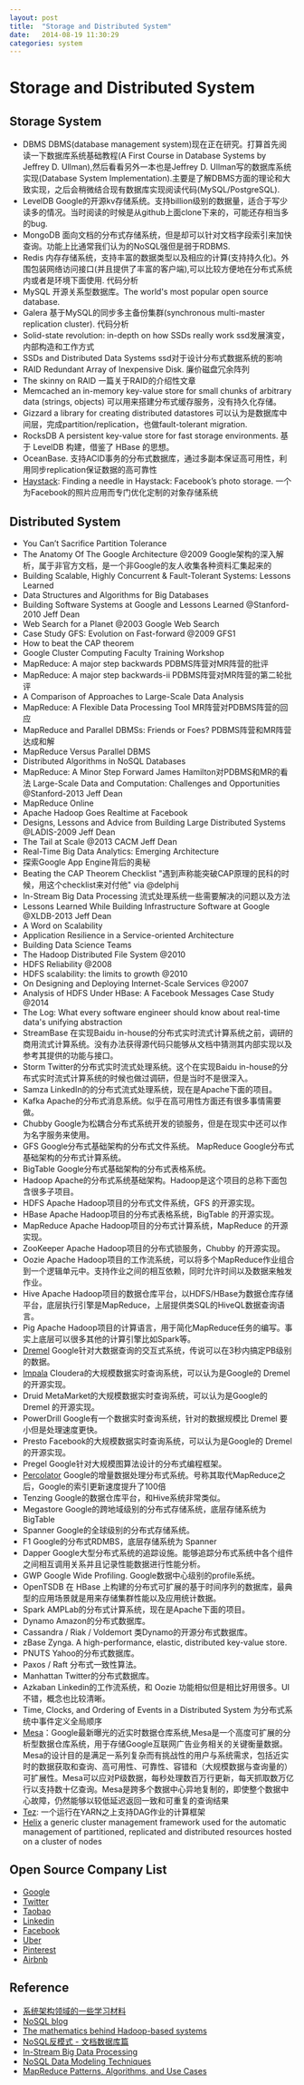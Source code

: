 ```yaml
---
layout: post
title:  "Storage and Distributed System"
date:   2014-08-19 11:30:29
categories: system
---
```


# Storage and Distributed System

## Storage System

* DBMS DBMS(database management system)现在正在研究。打算首先阅读一下数据库系统基础教程(A First Course in Database Systems by Jeffrey D. Ullman),然后看看另外一本也是Jeffrey D. Ullman写的数据库系统实现(Database System Implementation).主要是了解DBMS方面的理论和大致实现，之后会稍微结合现有数据库实现阅读代码(MySQL/PostgreSQL).
* LevelDB Google的开源kv存储系统。支持billion级别的数据量，适合于写少读多的情况。当时阅读的时候是从github上面clone下来的，可能还存相当多的bug.
* MongoDB 面向文档的分布式存储系统，但是却可以针对文档字段索引来加快查询。功能上比通常我们认为的NoSQL强但是弱于RDBMS.
* Redis 内存存储系统，支持丰富的数据类型以及相应的计算(支持持久化)。外围包装网络访问接口(并且提供了丰富的客户端),可以比较方便地在分布式系统内或者是环境下面使用. 代码分析
* MySQL 开源关系型数据库。The world's most popular open source database.
* Galera 基于MySQL的同步多主备份集群(synchronous multi-master replication cluster). 代码分析
* Solid-state revolution: in-depth on how SSDs really work ssd发展演变，内部构造和工作方式
* SSDs and Distributed Data Systems ssd对于设计分布式数据系统的影响
* RAID Redundant Array of Inexpensive Disk. 廉价磁盘冗余阵列
* The skinny on RAID 一篇关于RAID的介绍性文章
* Memcached an in-memory key-value store for small chunks of arbitrary data (strings, objects) 可以用来搭建分布式缓存服务，没有持久化存储。
* Gizzard a library for creating distributed datastores 可以认为是数据库中间层，完成partition/replication，也做fault-tolerant migration.
* RocksDB A persistent key-value store for fast storage environments. 基于 LevelDB 构建，借鉴了 HBase 的思想。
* OceanBase. 支持ACID事务的分布式数据库，通过多副本保证高可用性，利用同步replication保证数据的高可靠性
* [Haystack](http://www.importnew.com/3292.html): Finding a needle in Haystack: Facebook’s photo storage. 一个为Facebook的照片应用而专门优化定制的对象存储系统



## Distributed System


* You Can’t Sacrifice Partition Tolerance
* The Anatomy Of The Google Architecture @2009 Google架构的深入解析，属于非官方文档，是一个非Google的友人收集各种资料汇集起来的
* Building Scalable, Highly Concurrent & Fault-Tolerant Systems: Lessons Learned
* Data Structures and Algorithms for Big Databases
* Building Software Systems at Google and Lessons Learned @Stanford-2010 Jeff Dean
* Web Search for a Planet @2003 Google Web Search
* Case Study GFS: Evolution on Fast-forward @2009 GFS1
* How to beat the CAP theorem
* Google Cluster Computing Faculty Training Workshop
* MapReduce: A major step backwards PDBMS阵营对MR阵营的批评
* MapReduce: A major step backwards-ii PDBMS阵营对MR阵营的第二轮批评
* A Comparison of Approaches to Large-Scale Data Analysis
* MapReduce: A Flexible Data Processing Tool MR阵营对PDBMS阵营的回应
* MapReduce and Parallel DBMSs: Friends or Foes? PDBMS阵营和MR阵营达成和解
* MapReduce Versus Parallel DBMS
* Distributed Algorithms in NoSQL Databases
* MapReduce: A Minor Step Forward James Hamilton对PDBMS和MR的看法
Large-Scale Data and Computation: Challenges and Opportunities @Stanford-2013 Jeff Dean
* MapReduce Online
* Apache Hadoop Goes Realtime at Facebook
* Designs, Lessons and Advice from Building Large Distributed Systems @LADIS-2009 Jeff Dean
* The Tail at Scale @2013 CACM Jeff Dean
* Real-Time Big Data Analytics: Emerging Architecture
* 探索Google App Engine背后的奥秘
* Beating the CAP Theorem Checklist "遇到声称能突破CAP原理的民科的时候，用这个checklist来对付他" via @delphij
* In-Stream Big Data Processing 流式处理系统一些需要解决的问题以及方法
* Lessons Learned While Building Infrastructure Software at Google @XLDB-2013 Jeff Dean
* A Word on Scalability
* Application Resilience in a Service-oriented Architecture
* Building Data Science Teams
* The Hadoop Distributed File System @2010
* HDFS Reliability @2008
* HDFS scalability: the limits to growth @2010
* On Designing and Deploying Internet-Scale Services @2007
* Analysis of HDFS Under HBase: A Facebook Messages Case Study @2014
* The Log: What every software engineer should know about real-time data's unifying abstraction
* StreamBase 在实现Baidu in-house的分布式实时流式计算系统之前，调研的商用流式计算系统。没有办法获得源代码只能够从文档中猜测其内部实现以及参考其提供的功能与接口。
* Storm Twitter的分布式实时流式处理系统。这个在实现Baidu in-house的分布式实时流式计算系统的时候也做过调研，但是当时不是很深入。
* Samza LinkedIn的的分布式流式处理系统，现在是Apache下面的项目。
* Kafka Apache的分布式消息系统。似乎在高可用性方面还有很多事情需要做。
* Chubby Google为松耦合分布式系统开发的锁服务，但是在现实中还可以作为名字服务来使用。
* GFS Google分布式基础架构的分布式文件系统。
MapReduce Google分布式基础架构的分布式计算系统。
* BigTable Google分布式基础架构的分布式表格系统。
* Hadoop Apache的分布式系统基础架构。Hadoop是这个项目的总称下面包含很多子项目。
* HDFS Apache Hadoop项目的分布式文件系统，GFS 的开源实现。
* HBase Apache Hadoop项目的分布式表格系统，BigTable 的开源实现。
* MapReduce Apache Hadoop项目的分布式计算系统，MapReduce 的开源实现。
* ZooKeeper Apache Hadoop项目的分布式锁服务，Chubby 的开源实现。
* Oozie Apache Hadoop项目的工作流系统，可以将多个MapReduce作业组合到一个逻辑单元中。支持作业之间的相互依赖，同时允许时间以及数据来触发作业。
* Hive Apache Hadoop项目的数据仓库平台，以HDFS/HBase为数据仓库存储平台，底层执行引擎是MapReduce，上层提供类SQL的HiveQL数据查询语言。
* Pig Apache Hadoop项目的计算语言，用于简化MapReduce任务的编写。事实上底层可以很多其他的计算引擎比如Spark等。
* [Dremel](http://www.importnew.com/2617.html) Google针对大数据查询的交互式系统，传说可以在3秒内搞定PB级别的数据。
* [Impala](http://www.parallellabs.com/2013/08/25/impala-big-data-analytics/) Cloudera的大规模数据实时查询系统，可以认为是Google的 Dremel 的开源实现。
* Druid MetaMarket的大规模数据实时查询系统，可以认为是Google的 Dremel 的开源实现。
* PowerDrill Google有一个数据实时查询系统，针对的数据规模比 Dremel 要小但是处理速度更快。
* Presto Facebook的大规模数据实时查询系统，可以认为是Google的 Dremel 的开源实现。
* Pregel Google针对大规模图算法设计的分布式编程框架。
* [Percolator](http://www.importnew.com/2896.html) Google的增量数据处理分布式系统。号称其取代MapReduce之后，Google的索引更新速度提升了100倍
* Tenzing Google的数据仓库平台，和Hive系统非常类似。
* Megastore Google的跨地域级别的分布式存储系统，底层存储系统为 BigTable
* Spanner Google的全球级别的分布式存储系统。
* F1 Google的分布式RDMBS，底层存储系统为 Spanner
* Dapper Google大型分布式系统的追踪设施。能够追踪分布式系统中各个组件之间相互调用关系并且记录性能数据进行性能分析。
* GWP Google Wide Profiling. Google数据中心级别的profile系统。
* OpenTSDB 在 HBase 上构建的分布式可扩展的基于时间序列的数据库，最典型的应用场景就是用来存储集群性能以及应用统计数据。
* Spark AMPLab的分布式计算系统，现在是Apache下面的项目。
* Dynamo Amazon的分布式数据库。
* Cassandra / Riak / Voldemort 类Dynamo的开源分布式数据库。
* zBase Zynga. A high-performance, elastic, distributed key-value store.
* PNUTS Yahoo的分布式数据库。
* Paxos / Raft 分布式一致性算法。
* Manhattan Twitter的分布式数据库。
* Azkaban Linkedin的工作流系统，和 Oozie 功能相似但是相比好用很多。UI不错，概念也比较清晰。
* Time, Clocks, and Ordering of Events in a Distributed System 为分布式系统中事件定义全局顺序
* [Mesa](http://static.googleusercontent.com/media/research.google.com/en/us/pubs/archive/42851.pdf)：Google最新曝光的近实时数据仓库系统,Mesa是一个高度可扩展的分析型数据仓库系统，用于存储Google互联网广告业务相关的关键衡量数据。Mesa的设计目的是满足一系列复杂而有挑战性的用户与系统需求，包括近实时的数据获取和查询、高可用性、可靠性、容错和（大规模数据与查询量的）可扩展性。Mesa可以应对P级数据，每秒处理数百万行更新，每天抓取数万亿行以支持数十亿查询。Mesa是跨多个数据中心异地复制的，即使整个数据中心故障，仍然能够以较低延迟返回一致和可重复的查询结果
* [Tez](http://hortonworks.com/blog/introducing-tez-faster-hadoop-processing/): 一个运行在YARN之上支持DAG作业的计算框架
* [Helix](http://helix.apache.org/)  a generic cluster management framework used for the automatic management of partitioned, replicated and distributed resources hosted on a cluster of nodes

## Open Source Company List

* [Google](https://developers.google.com/open-source/projects)
* [Twitter](https://engineering.twitter.com/opensource/projects)
* [Taobao](http://code.taobao.org/)
* [Linkedin](http://data.linkedin.com/opensource)
* [Facebook](https://code.facebook.com/projects/)
* [Uber](https://github.com/uber)
* [Pinterest](https://github.com/pinterest)
* [Airbnb](http://nerds.airbnb.com/open-source/)

## Reference

* [系统架构领域的一些学习材料](http://qing.blog.sina.com.cn/2244218960/85c41050330031zq.html)
* [NoSQL blog](http://blog.nosqlfan.com/)
* [The mathematics behind Hadoop-based systems](http://nathanmarz.com/blog/the-mathematics-behind-hadoop-based-systems.html)
* [NoSQL反模式 - 文档数据库篇](http://www.yankay.com/nosql-anti-pattern-document/)
* [In-Stream Big Data Processing](http://highlyscalable.wordpress.com/2013/08/20/in-stream-big-data-processing/)
* [NoSQL Data Modeling Techniques](http://highlyscalable.wordpress.com/2012/03/01/nosql-data-modeling-techniques/)
* [MapReduce Patterns, Algorithms, and Use Cases](http://highlyscalable.wordpress.com/2012/02/01/mapreduce-patterns/)